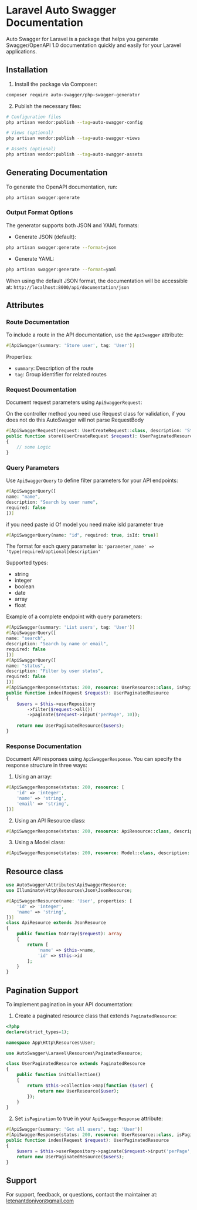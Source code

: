 # Laravel Auto Swagger Documentation

Auto Swagger for Laravel is a package that helps you generate Swagger/OpenAPI 1.0 documentation quickly and easily for your Laravel applications.

## Installation

1. Install the package via Composer:
```bash
composer require auto-swagger/php-swagger-generator
```

2. Publish the necessary files:
```bash
# Configuration files
php artisan vendor:publish --tag=auto-swagger-config

# Views (optional)
php artisan vendor:publish --tag=auto-swagger-views

# Assets (optional)
php artisan vendor:publish --tag=auto-swagger-assets
```

## Generating Documentation

To generate the OpenAPI documentation, run:
```bash
php artisan swagger:generate
```

### Output Format Options

The generator supports both JSON and YAML formats:

- Generate JSON (default):
```bash
php artisan swagger:generate --format=json
```

- Generate YAML:
```bash
php artisan swagger:generate --format=yaml
```

When using the default JSON format, the documentation will be accessible at: `http://localhost:8000/api/documentation/json`

## Attributes

### Route Documentation

To include a route in the API documentation, use the `ApiSwagger` attribute:

```php
#[ApiSwagger(summary: 'Store user', tag: 'User')]
```

Properties:
- `summary`: Description of the route
- `tag`: Group identifier for related routes

### Request Documentation

Document request parameters using `ApiSwaggerRequest`:

On the controller method you need use Request class for validation, if you does not do this AutoSwager will not parse RequestBody
```php
#[ApiSwaggerRequest(request: UserCreateRequest::class, description: 'Store user')]
public function store(UserCreateRequest $request): UserPaginatedResource
{
    // some Logic
}
```

### Query Parameters

Use `ApiSwaggerQuery` to define filter parameters for your API endpoints:

```php
#[ApiSwaggerQuery([
name: "name", 
description: "Search by user name",
required: false
])]
```
if you need paste id Of model you need make isId parameter true
```php
#[ApiSwaggerQuery(name: "id", required: true, isId: true)]
```

The format for each query parameter is:
`'parameter_name' => 'type|required/optional|description'`

Supported types:
- string
- integer
- boolean
- date
- array
- float

Example of a complete endpoint with query parameters:

```php
#[ApiSwagger(summary: 'List users', tag: 'User')]
#[ApiSwaggerQuery([
name: "search", 
description: "Search by name or email",
required: false
])]
#[ApiSwaggerQuery([
name: "status", 
description: "Filter by user status",
required: false
])]
#[ApiSwaggerResponse(status: 200, resource: UserResource::class, isPagination: true)]
public function index(Request $request): UserPaginatedResource
{
    $users = $this->userRepository
        ->filter($request->all())
        ->paginate($request->input('perPage', 10));
    
    return new UserPaginatedResource($users);
}
```

### Response Documentation

Document API responses using `ApiSwaggerResponse`. You can specify the response structure in three ways:

1. Using an array:
```php
#[ApiSwaggerResponse(status: 200, resource: [
    'id' => 'integer',
    'name' => 'string',
    'email' => 'string',
])]
```

2. Using an API Resource class:
```php
#[ApiSwaggerResponse(status: 200, resource: ApiResource::class, description: 'User details')]
```

3. Using a Model class:
```php
#[ApiSwaggerResponse(status: 200, resource: Model::class, description: 'User details')]
```
## Resource class

```php
use AutoSwagger\Attributes\ApiSwaggerResource;
use Illuminate\Http\Resources\Json\JsonResource;

#[ApiSwaggerResource(name: 'User', properties: [
    'id' => 'integer',
    'name' => 'string',
])]
class ApiResource extends JsonResource
{
    public function toArray($request): array
    {
        return [
            'name' => $this->name,
            'id' => $this->id
        ];
    }
}
```


## Pagination Support

To implement pagination in your API documentation:

1. Create a paginated resource class that extends `PaginatedResource`:

```php
<?php
declare(strict_types=1);

namespace App\Http\Resources\User;

use AutoSwagger\Laravel\Resources\PaginatedResource;

class UserPaginatedResource extends PaginatedResource
{
    public function initCollection()
    {
        return $this->collection->map(function ($user) {
            return new UserResource($user);
        });
    }
}
```

2. Set `isPagination` to true in your `ApiSwaggerResponse` attribute:

```php
#[ApiSwagger(summary: 'Get all users', tag: 'User')]
#[ApiSwaggerResponse(status: 200, resource: UserResource::class, isPagination: true)]
public function index(Request $request): UserPaginatedResource
{
    $users = $this->userRepository->paginate($request->input('perPage', 10));
    return new UserPaginatedResource($users);
}
```

## Support

For support, feedback, or questions, contact the maintainer at: letenantdoniyor@gmail.com
